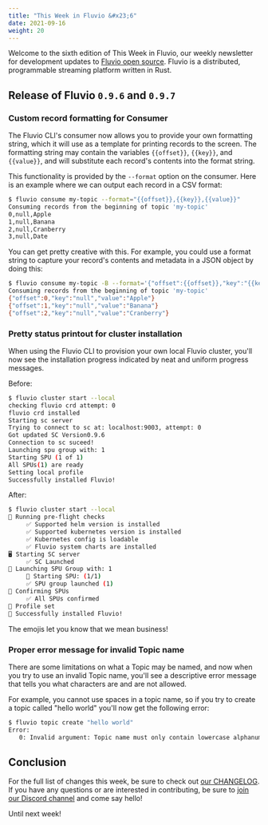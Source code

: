 ```yaml
---
title: "This Week in Fluvio &#x23;6"
date: 2021-09-16
weight: 20
---
```


Welcome to the sixth edition of This Week in Fluvio, our weekly newsletter
for development updates to [Fluvio open source]. Fluvio is a distributed,
programmable streaming platform written in Rust.

## Release of Fluvio `0.9.6` and `0.9.7`

### Custom record formatting for Consumer

The Fluvio CLI's consumer now allows you to provide your own formatting string,
which it will use as a template for printing records to the screen. The formatting
string may contain the variables `{{offset}}`, `{{key}}`, and `{{value}}`, and
will substitute each record's contents into the format string.

This functionality is provided by the `--format` option on the consumer. Here is
an example where we can output each record in a CSV format:

```bash
$ fluvio consume my-topic --format="{{offset}},{{key}},{{value}}"
Consuming records from the beginning of topic 'my-topic'
0,null,Apple
1,null,Banana
2,null,Cranberry
3,null,Date
```

You can get pretty creative with this. For example, you could use a format string
to capture your record's contents and metadata in a JSON object by doing this:

```bash
$ fluvio consume my-topic -B --format='{"offset":{{offset}},"key":"{{key}}","value":"{{value}}"}'
Consuming records from the beginning of topic 'my-topic'
{"offset":0,"key":"null","value":"Apple"}
{"offset":1,"key":"null","value":"Banana"}
{"offset":2,"key":"null","value":"Cranberry"}
```

### Pretty status printout for cluster installation

When using the Fluvio CLI to provision your own local Fluvio cluster, you'll now
see the installation progress indicated by neat and uniform progress messages.

Before:

```bash
$ fluvio cluster start --local
checking fluvio crd attempt: 0
fluvio crd installed
Starting sc server
Trying to connect to sc at: localhost:9003, attempt: 0
Got updated SC Version0.9.6
Connection to sc suceed!
Launching spu group with: 1
Starting SPU (1 of 1)
All SPUs(1) are ready
Setting local profile
Successfully installed Fluvio!
```

After:

```bash
$ fluvio cluster start --local
📝 Running pre-flight checks
     ✅ Supported helm version is installed
     ✅ Supported kubernetes version is installed
     ✅ Kubernetes config is loadable
     ✅ Fluvio system charts are installed
🖥️ Starting SC server
     ✅ SC Launched
🤖 Launching SPU Group with: 1
     🤖 Starting SPU: (1/1)
     ✅ SPU group launched (1)
💙 Confirming SPUs
     ✅ All SPUs confirmed
👤 Profile set
🎯 Successfully installed Fluvio!
```

The emojis let you know that we mean business!

### Proper error message for invalid Topic name

There are some limitations on what a Topic may be named, and now when you
try to use an invalid Topic name, you'll see a descriptive error message
that tells you what characters are and are not allowed.

For example, you cannot use spaces in a topic name, so if you try to create
a topic called "hello world" you'll now get the following error:

```bash
$ fluvio topic create "hello world"
Error:
   0: Invalid argument: Topic name must only contain lowercase alphanumeric characters or '-'.
```

## Conclusion

For the full list of changes this week, be sure to check out [our CHANGELOG]. If you have any
questions or are interested in contributing, be sure to [join our Discord channel] and
come say hello!

Until next week!

[Fluvio open source]: https://github.com/infinyon/fluvio
[wasmtime API since 0.28]: https://github.com/alexcrichton/rfcs-2/blob/new-api/accepted/new-api.md
[our CHANGELOG]: https://github.com/infinyon/fluvio/blob/master/CHANGELOG.md
[join our Discord channel]: https://discordapp.com/invite/bBG2dTz
